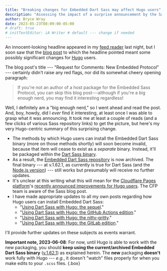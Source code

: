 ```yaml
---
title: "Breaking changes for Embedded Dart Sass may affect Hugo users"
description: "Assessing the impact of a surprise announcement by the Sass team."
author: Bryce Wray
date: 2023-05-23T08:09:00-05:00
# draft: true
# initTextEditor: iA Writer # default --- change if needed
---
```


An innocent-looking headline appeared in my [feed reader](https://netnewswire.com/) last night, but I soon saw that the [blog post](https://sass-lang.com/blog/rfc-embedded-protocol-2) to which the headline pointed meant some possibly significant changes for [Hugo](https://gohugo.io) users.

<!--more-->

The blog post's title --- "Request for Comments: New Embedded Protocol" --- certainly didn't raise any red flags, nor did its somewhat cheery opening paragraph:

> If you're not an author of a host package for the Embedded Sass Protocol, you can skip this blog post---although if you're a big enough nerd, you may find it interesting regardless!

Well, I definitely am a "big enough nerd," so I went ahead and read the post. And, boy, howdy, did I *ever* find it interesting, at least once I was able to grasp what it was announcing. It took me at least a couple of reads (and a few clicks of various Sass repository links) to get the picture, but here's my very Hugo-centric summary of this surprising change.

- The methods by which Hugo users can install the Embedded Dart Sass binary (more on those methods shortly) will soon become invalid, because that item will cease to exist as a *separate* binary. Instead, it'll be packaged within the [Dart Sass binary](https://github.com/sass/dart-sass).
- As a result, the [Embedded Dart Sass repository](https://github.com/sass/dart-sass-embedded) is now archived. The final binary --- at v.1.62.1, as currently is true for Dart Sass (and the [Node.js version](https://github.com/sass/sass)) --- still works but presumably will receive no further updates.
- It's unclear at this writing what this will mean for the [Cloudflare Pages platform](https://pages.cloudflare.com)'s [recently announced improvements for Hugo users](/posts/2023/05/cloudflare-pages-more-attractive-home-hugo-sites/). The CFP team is aware of the Sass blog post.
- I have made appropriate updates to all my own posts regarding how Hugo users can install Embedded Dart Sass:
	- "[Using Dart Sass with Hugo: the sequel](/posts/2022/03/using-dart-sass-hugo-sequel/)."
	- "[Using Dart Sass with Hugo: the GitHub Actions edition](/posts/2022/05/using-dart-sass-hugo-github-actions-edition/)."
	- "[Using Dart Sass with Hugo: the nitty-gritty](/posts/2022/05/using-dart-sass-hugo-nitty-gritty/)."
	- "[Using Dart Sass with Hugo: the GitLab edition](/posts/2022/08/using-dart-sass-hugo-gitlab-edition/)."

I'll provide further updates on these subjects as events warrant.

<strong class="red">Important note, 2023-06-08</strong>: For now, until Hugo is able to work with the new packaging, you should **keep using the current/archived Embedded Dart Sass binary** ([v.1.62.1](https://github.com/sass/dart-sass-embedded/releases/tag/1.62.1)) as explained herein. The **new** packaging **doesn't** work fully with Hugo --- *e.g.*, it doesn't "watch" files properly for when you make edits to your `.scss` files.
{.box}

